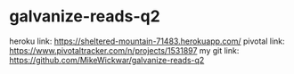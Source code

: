 # galvanize-reads-q2
heroku link: https://sheltered-mountain-71483.herokuapp.com/
pivotal link: https://www.pivotaltracker.com/n/projects/1531897
my git link: https://github.com/MikeWickwar/galvanize-reads-q2
